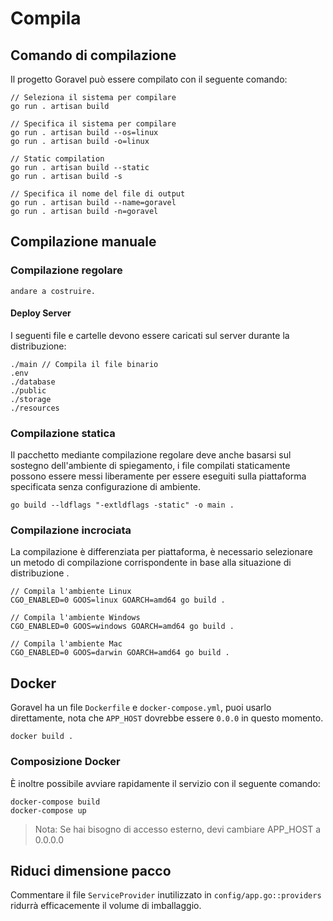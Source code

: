 # Compila

## Comando di compilazione

Il progetto Goravel può essere compilato con il seguente comando:

```
// Seleziona il sistema per compilare
go run . artisan build

// Specifica il sistema per compilare
go run . artisan build --os=linux
go run . artisan build -o=linux

// Static compilation
go run . artisan build --static
go run . artisan build -s

// Specifica il nome del file di output
go run . artisan build --name=goravel
go run . artisan build -n=goravel
```

## Compilazione manuale

### Compilazione regolare

```shell
andare a costruire.
```

#### Deploy Server

I seguenti file e cartelle devono essere caricati sul server durante la distribuzione:

```
./main // Compila il file binario
.env
./database
./public
./storage
./resources
```

### Compilazione statica

Il pacchetto mediante compilazione regolare deve anche basarsi sul sostegno dell'ambiente di spiegamento, i file compilati staticamente
possono essere messi liberamente per essere eseguiti sulla piattaforma specificata senza configurazione di ambiente.

```shell
go build --ldflags "-extldflags -static" -o main .
```

### Compilazione incrociata

La compilazione è differenziata per piattaforma, è necessario selezionare un metodo di compilazione corrispondente in base alla situazione di distribuzione
.

```shell
// Compila l'ambiente Linux
CGO_ENABLED=0 GOOS=linux GOARCH=amd64 go build .

// Compila l'ambiente Windows
CGO_ENABLED=0 GOOS=windows GOARCH=amd64 go build .

// Compila l'ambiente Mac
CGO_ENABLED=0 GOOS=darwin GOARCH=amd64 go build .
```

## Docker

Goravel ha un file `Dockerfile` e `docker-compose.yml`, puoi usarlo direttamente, nota che `APP_HOST` dovrebbe
essere `0.0.0` in questo momento.

```shell
docker build .
```

### Composizione Docker

È inoltre possibile avviare rapidamente il servizio con il seguente comando:

```shell
docker-compose build
docker-compose up
```

> Nota: Se hai bisogno di accesso esterno, devi cambiare APP_HOST a 0.0.0.0

## Riduci dimensione pacco

Commentare il file `ServiceProvider` inutilizzato in `config/app.go::providers` ridurrà efficacemente il volume di imballaggio.
